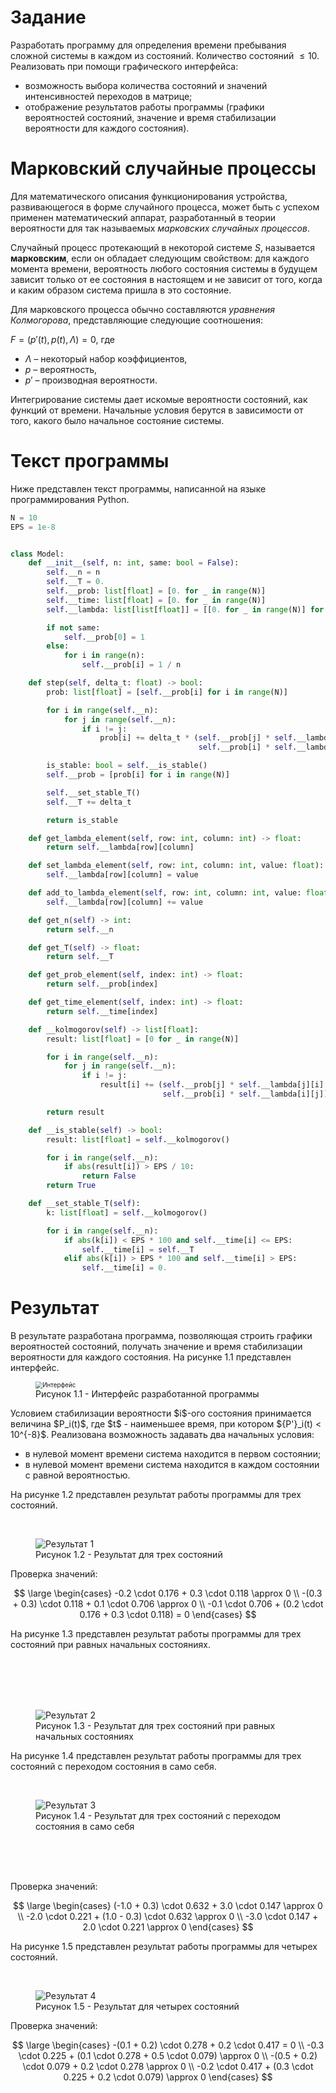 # Задание

Разработать программу для определения времени пребывания сложной системы в каждом из состояний. Количество состояний $\le 10$. Реализовать при помощи графического интерфейса: 

- возможность выбора количества состояний и значений интенсивностей переходов в матрице;
- отображение результатов работы программы (графики вероятностей состояний, значение и время стабилизации вероятности для каждого состояния).

# Марковский случайные процессы

Для математического описания функционирования устройства, развивающегося в форме случайного процесса, может быть с успехом применен математический аппарат, разработанный в теории вероятности для так называемых *марковских случайных процессов*.

Случайный процесс протекающий в некоторой системе $S$, называется **марковским**, если он обладает следующим свойством: для каждого момента времени, вероятность любого состояния системы в будущем зависит только от ее состояния в настоящем и не зависит от того, когда и каким образом система пришла в это состояние.

Для марковского процесса обычно составляются *уравнения Колмогорова*, представляющие следующие соотношения:

$F = (p'(t),p(t),\Lambda) = 0$, где

- $\Lambda$ – некоторый набор коэффициентов,
- $p$ – вероятность,
- $p'$ – производная вероятности.

Интегрирование системы дает искомые вероятности состояний, как функций от времени. Начальные условия берутся в зависимости от того, какого было начальное состояние системы.

# Текст программы

Ниже представлен текст программы, написанной на языке программирования Python.

```python
N = 10
EPS = 1e-8


class Model:
    def __init__(self, n: int, same: bool = False):
        self.__n = n
        self.__T = 0.
        self.__prob: list[float] = [0. for _ in range(N)]
        self.__time: list[float] = [0. for _ in range(N)]
        self.__lambda: list[list[float]] = [[0. for _ in range(N)] for _ in range(N)]

        if not same:
            self.__prob[0] = 1
        else:
            for i in range(n):
                self.__prob[i] = 1 / n

    def step(self, delta_t: float) -> bool:
        prob: list[float] = [self.__prob[i] for i in range(N)]

        for i in range(self.__n):
            for j in range(self.__n):
                if i != j:
                    prob[i] += delta_t * (self.__prob[j] * self.__lambda[j][i] - 
                                          self.__prob[i] * self.__lambda[i][j])

        is_stable: bool = self.__is_stable()
        self.__prob = [prob[i] for i in range(N)]

        self.__set_stable_T()
        self.__T += delta_t

        return is_stable

    def get_lambda_element(self, row: int, column: int) -> float:
        return self.__lambda[row][column]

    def set_lambda_element(self, row: int, column: int, value: float):
        self.__lambda[row][column] = value

    def add_to_lambda_element(self, row: int, column: int, value: float):
        self.__lambda[row][column] += value

    def get_n(self) -> int:
        return self.__n

    def get_T(self) -> float:
        return self.__T

    def get_prob_element(self, index: int) -> float:
        return self.__prob[index]

    def get_time_element(self, index: int) -> float:
        return self.__time[index]

    def __kolmogorov(self) -> list[float]:
        result: list[float] = [0 for _ in range(N)]

        for i in range(self.__n):
            for j in range(self.__n):
                if i != j:
                    result[i] += (self.__prob[j] * self.__lambda[j][i] - 
                                  self.__prob[i] * self.__lambda[i][j])

        return result

    def __is_stable(self) -> bool:
        result: list[float] = self.__kolmogorov()

        for i in range(self.__n):
            if abs(result[i]) > EPS / 10:
                return False
        return True

    def __set_stable_T(self):
        k: list[float] = self.__kolmogorov()

        for i in range(self.__n):
            if abs(k[i]) < EPS * 100 and self.__time[i] <= EPS:
                self.__time[i] = self.__T
            elif abs(k[i]) > EPS * 100 and self.__time[i] > EPS:
                self.__time[i] = 0.
```

# Результат

В результате разработана программа, позволяющая строить графики вероятностей состояний, получать значение и время стабилизации вероятности для каждого состояния. На рисунке 1.1 представлен интерфейс. 

<figure>
    <img src="./inc/interface.png" alt="Интерфейс" style="zoom: 70%;"/>
    <figcaption>Рисунок 1.1 - Интерфейс разработанной программы</figcaption>
</figure>
Условием стабилизации вероятности $i$-ого состояния принимается величина $P_i(t)$, где $t$ - наименьшее время, при котором ${P'}_i(t) < 10^{-8}$. Реализована возможность задавать два начальных условия:

- в нулевой момент времени система находится в первом состоянии;
- в нулевой момент времени система находится в каждом состоянии с равной вероятностью.

На рисунке 1.2 представлен результат работы программы для трех состояний.

<br>

<figure>
    <img src="./inc/result_1.png" alt="Результат 1" style="zoom: 100%;"/>
    <figcaption>Рисунок 1.2 - Результат для трех состояний
</figure>

Проверка значений:

$$
\large
\begin{cases}
-0.2 \cdot 0.176 + 0.3 \cdot 0.118 \approx 0 \\
-(0.3 + 0.3) \cdot 0.118 + 0.1 \cdot 0.706 \approx 0 \\
-0.1 \cdot 0.706 + (0.2 \cdot 0.176 + 0.3 \cdot 0.118) = 0
\end{cases}
$$

На рисунке 1.3 представлен результат работы программы для трех состояний при равных начальных состояниях.

<br>

<br>

<br>

<br>

<figure>
    <img src="./inc/result_2.png" alt="Результат 2" style="zoom: 100%;"/>
    <figcaption>Рисунок 1.3 - Результат для трех состояний при равных начальных состояниях
</figure>

На рисунке 1.4 представлен результат работы программы для трех состояний с переходом состояния в само себя. 

<br>

<figure>
    <img src="./inc/result_3.png" alt="Результат 3" style="zoom: 100%;"/>
    <figcaption>Рисунок 1.4 - Результат для трех состояний с переходом состояния в само себя
</figure>
<br>

<br>

<br>

Проверка значений:

$$
\large
\begin{cases}
(-1.0 + 0.3) \cdot 0.632 + 3.0 \cdot 0.147 \approx 0 \\
-2.0 \cdot 0.221 + (1.0 - 0.3) \cdot 0.632 \approx 0 \\
-3.0 \cdot 0.147 + 2.0 \cdot 0.221 \approx 0
\end{cases}
$$

На рисунке 1.5 представлен результат работы программы для четырех состояний.

<br>

<figure>
    <img src="./inc/result_4.png" alt="Результат 4" style="zoom: 100%;"/>
    <figcaption>Рисунок 1.5 - Результат для четырех состояний
</figure>
Проверка значений:

$$
\large
\begin{cases}
-(0.1 + 0.2) \cdot 0.278 + 0.2 \cdot 0.417 = 0 \\
-0.3 \cdot 0.225 + (0.1 \cdot 0.278 + 0.5 \cdot 0.079) \approx 0 \\
-(0.5 + 0.2) \cdot 0.079 + 0.2 \cdot 0.278 \approx 0 \\
-0.2 \cdot 0.417 + (0.3 \cdot 0.225 + 0.2 \cdot 0.079) \approx 0
\end{cases}
$$

